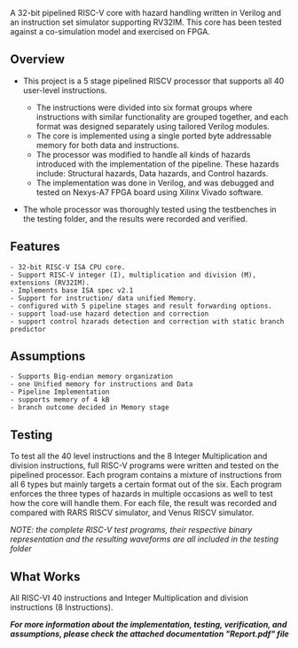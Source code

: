A 32-bit pipelined RISC-V core with hazard handling written in Verilog and an instruction set simulator supporting RV32IM.
This core has been tested against a co-simulation model and exercised on FPGA.

## Overview
* This project is a 5 stage pipelined RISCV processor that supports all 40 user-level instructions. 
	* The instructions were divided into six format groups where instructions with similar functionality are grouped together, and each format was designed separately using tailored Verilog modules.
	* The core is implemented using a single ported byte addressable memory for both data and instructions. 
	* The processor was modified to handle all kinds of hazards introduced with the implementation of the pipeline. These hazards include: Structural hazards, Data hazards, and Control hazards.
	* The implementation was done in Verilog, and was debugged and tested on Nexys-A7 FPGA board using Xilinx Vivado software.

* The whole processor was thoroughly tested using the testbenches in the testing folder, and the results were recorded and verified.

## Features
	- 32-bit RISC-V ISA CPU core.
	- Support RISC-V integer (I), multiplication and division (M), extensions (RV32IM).
	- Implements base ISA spec v2.1 
	- Support for instruction/ data unified Memory.
	- configured with 5 pipeline stages and result forwarding options.
	- support load-use hazard detection and correction
	- support control hzarads detection and correction with static branch predictor

## Assumptions 
	- Supports Big-endian memory organization
	- one Unified memory for instructions and Data
	- Pipeline Implementation
	- supports memory of 4 kB
	- branch outcome decided in Memory stage

## Testing

To test all the 40 level instructions and the 8 Integer Multiplication and division instructions, full RISC-V programs were written and tested on the pipelined processor.
Each program contains a mixture of instructions from all 6 types but mainly targets a certain format out of the six. Each program enforces the three types of hazards in multiple occasions as well to test how the core will handle them. 
For each file, the result was recorded and compared with RARS RISCV simulator, and Venus RISCV simulator.

*NOTE: the complete RISC-V test programs, their respective binary representation and the resulting waveforms are all included in the testing folder*
## What Works

All RISC-VI 40 instructions and Integer Multiplication and division instructions (8 Instructions).

***For more information about the implementation, testing, verification, and assumptions, please check the attached documentation "Report.pdf" file***
